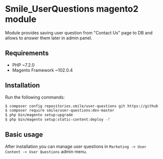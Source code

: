 Smile_UserQuestions magento2 module
===============

Module provides saving user question from "Contact Us" page to DB and allows to answer them later in admin panel.

Requirements
------------

* PHP ~7.2.0
* Magento Framework ~102.0.4


Installation
------------

Run the following commands:

```bash
$ composer config repositories.smile/user-questions git https://github.com/viacheslav-repos/smile-user-questions
$ composer require smile/user-questions:dev-master
$ php bin/magento setup:upgrade
$ php bin/magento setup:static-content:deploy -f
```


Basic usage
-----------

After installation you can manage user questions in `Marketing -> User Content -> User Questions` admin menu.

